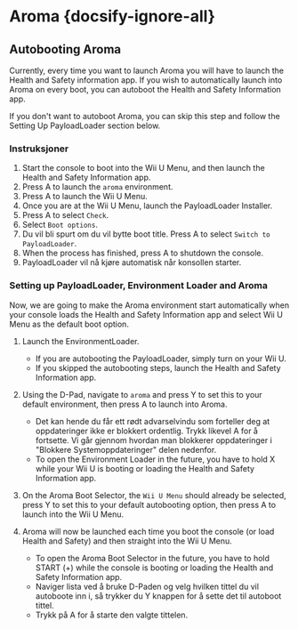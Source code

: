 # Aroma {docsify-ignore-all}

## Autobooting Aroma

Currently, every time you want to launch Aroma you will have to launch the Health and Safety information app. If you wish to automatically launch into Aroma on every boot, you can autoboot the Health and Safety Information app.

If you don't want to autoboot Aroma, you can skip this step and follow the Setting Up PayloadLoader section below.

### Instruksjoner

1. Start the console to boot into the Wii U Menu, and then launch the Health and Safety Information app.
2. Press A to launch the `aroma` environment.
3. Press A to launch the Wii U Menu.
4. Once you are at the Wii U Menu, launch the PayloadLoader Installer.
5. Press A to select `Check`.
6. Select `Boot options`.
7. Du vil bli spurt om du vil bytte boot title. Press A to select `Switch to PayloadLoader`.
8. When the process has finished, press A to shutdown the console.
9. PayloadLoader vil nå kjøre automatisk når konsollen starter.

### Setting up PayloadLoader, Environment Loader and Aroma

Now, we are going to make the Aroma environment start automatically when your console loads the Health and Safety Information app and select Wii U Menu as the default boot option.

1. Launch the EnvironmentLoader.
   - If you are autobooting the PayloadLoader, simply turn on your Wii U.
   - If you skipped the autobooting steps, launch the Health and Safety Information app.

2. Using the D-Pad, navigate to `aroma` and press Y to set this to your default environment, then press A to launch into Aroma.
   - Det kan hende du får ett rødt advarselvindu som forteller deg at oppdateringer ikke er blokkert ordentlig. Trykk likevel A for å fortsette. Vi går gjennom hvordan man blokkerer oppdateringer i "Blokkere Systemoppdateringer" delen nedenfor.
   - To open the Environment Loader in the future, you have to hold X while your Wii U is booting or loading the Health and Safety Information app.

3. On the Aroma Boot Selector, the `Wii U Menu` should already be selected, press Y to set this to your default autobooting option, then press A to launch into the Wii U Menu.

4. Aroma will now be launched each time you boot the console (or load Health and Safety) and then straight into the Wii U Menu.
   - To open the Aroma Boot Selector in the future, you have to hold START (+) while the console is booting or loading the Health and Safety Information app.
   - Naviger lista ved å bruke D-Paden og velg hvilken tittel du vil autoboote inn i, så trykker du Y knappen for å sette det til autoboot tittel.
   - Trykk på A for å starte den valgte tittelen.
